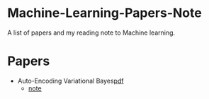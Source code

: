 # Machine-Learning-Papers-Note
A list of papers and my reading note to Machine learning.

# Papers

 - Auto-Encoding Variational Bayes[pdf](https://arxiv.org/pdf/1312.6114v10.pdf)
   - [note](https://hackmd.io/s/ry8kn7Fc)
